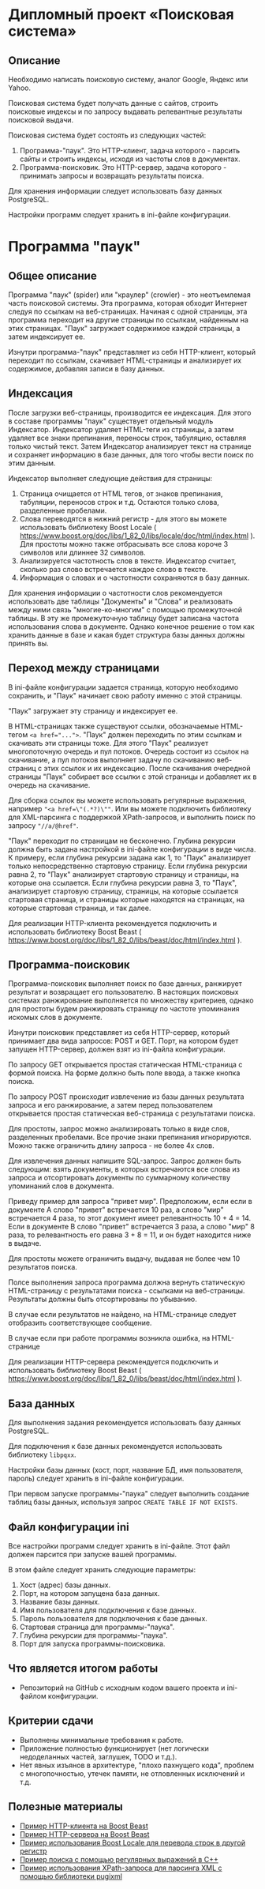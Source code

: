 # Дипломный проект «Поисковая система»

## Описание
Необходимо написать поисковую систему, аналог Google, Яндекс или Yahoo.

Поисковая система будет получать данные с сайтов, строить поисковые индексы и по запросу выдавать релевантные результаты поисковой выдачи.

Поисковая система будет состоять из следующих частей:
1. Программа-"паук". Это HTTP-клиент, задача которого - парсить сайты и строить индексы, исходя из частоты слов в документах.
2. Программа-поисковик. Это HTTP-сервер, задача которого - принимать запросы и возвращать результаты поиска.

Для хранения информации следует использовать базу данных PostgreSQL.

Настройки программ следует хранить в ini-файле конфигурации.

# Программа "паук"
## Общее описание
Программа "паук" (spider) или "краулер" (crowler) - это неотъемлемая часть поисковой системы. Эта программа, которая обходит Интернет следуя по ссылкам на веб-страницах. Начиная с одной страницы, эта программа переходит на другие страницы по ссылкам, найденным на этих страницах. "Паук" загружает содержимое каждой страницы, а затем индексирует ее.

Изнутри программа-"паук" представляет из себя HTTP-клиент, который переходит по ссылкам, скачивает HTML-страницы и анализирует их содержимое, добавляя записи в базу данных.

## Индексация
После загрузки веб-страницы, производится ее индексация. Для этого в составе программы "паук" существует отдельный модуль Индексатор. Индексатор удаляет HTML-теги из страницы, а затем удаляет все знаки препинания, переносы строк, табуляцию, оставляя только чистый текст. Затем Индексатор анализирует текст на странице и сохраняет информацию в базе данных, для того чтобы вести поиск по этим данным.

Индексатор выполняет следующие действия для страницы:
1. Страница очищается от HTML тегов, от знаков препинания, табуляции, переносов строк и т.д. Остаются только слова, разделенные пробелами.
2. Слова переводятся в нижний регистр - для этого вы можете использовать библиотеку Boost Locale ( https://www.boost.org/doc/libs/1_82_0/libs/locale/doc/html/index.html ). Для простоты можно также отбрасывать все слова короче 3 символов или длиннее 32 символов. 
3. Анализируется частотность слов в тексте. Индексатор считает, сколько раз слово встречается каждое слово в тексте.
4. Информация о словах и о частотности сохраняются в базу данных.

Для хранения информации о частотности слов рекомендуется использовать две таблицы "Документы" и "Слова" и реализовать между ними связь "многие-ко-многим" с помощью промежуточной таблицы. В эту же промежуточную таблицу будет записана частота использования слова в документе. Однако конечное решение о том как хранить данные в базе и какая будет структура базы данных должны принять вы.

## Переход между страницами
В ini-файле конфигурации задается страница, которую необходимо сохранить, и "Паук" начинает свою работу именно с этой страницы.

"Паук" загружает эту страницу и индексирует ее.

В HTML-страницах также существуют ссылки, обозначаемые HTML-тегом `<a href="...">`. "Паук" должен переходить по этим ссылкам и скачивать эти страницы тоже. Для этого "Паук" реализует многопоточную очередь и пул потоков. Очередь состоит из ссылок на скачивание, а пул потоков выполняет задачу по скачиванию веб-страниц с этих ссылок и их индексацию. После скачивания очередной страницы "Паук" собирает все ссылки с этой страницы и добавляет их в очередь на скачивание.

Для сборка ссылок вы можете использовать регулярные выражения, например `"<a href=\"(.*?)\""`. Или вы можете подключить библиотеку для XML-парсинга с поддержкой XPath-запросов, и выполнить поиск по запросу `"//a/@href"`.

"Паук" переходит по страницам не бесконечно. Глубина рекурсии должна быть задана настройкой в ini-файле конфигурации в виде числа. К примеру, если глубина рекурсии задана как 1, то "Паук" анализирует только непосредственно стартовую страницу. Если глубина рекурсии равна 2, то "Паук" анализирует стартовую страницу и страницы, на которые она ссылается. Если глубина рекурсии равна 3, то "Паук", анализирует стартовую страницу, страницы, на которые ссылается стартовая страница, и страницы которые находятся на страницах, на которые стартовая страница, и так далее.

Для реализации HTTP-клиента рекомендуется подключить и использовать библиотеку Boost Beast ( https://www.boost.org/doc/libs/1_82_0/libs/beast/doc/html/index.html ). 

## Программа-поисковик
Программа-поисковик выполняет поиск по базе данных, ранжирует результат и возвращает его пользователю. В настоящих поисковых системах ранжирование выполняется по множеству критериев, однако для простоты будем ранжировать страницу по частоте упоминания искомых слов в документе.

Изнутри поисковик представляет из себя HTTP-сервер, который принимает два вида запросов: POST и GET. Порт, на котором будет запущен HTTP-сервер, должен взят из ini-файла конфигурации.

По запросу GET открывается простая статическая HTML-страница с формой поиска. На форме должно быть поле ввода, а также кнопка поиска.

По запросу POST происходит извлечение из базы данных результата запроса и его ранжирование, а затем перед пользователем открывается простая статическая веб-страница с результатами поиска.

Для простоты, запрос можно анализировать только в виде слов, разделенных пробелами. Все прочие знаки препинания игнорируются. Можно также ограничить длину запроса - не более 4х слов. 

Для извлечения данных напишите SQL-запрос. Запрос должен быть следующим: взять документы, в которых встречаются все слова из запроса и отсортировать документы по суммарному количеству упоминаний слов в документа.

Приведу пример для запроса "привет мир". Предположим, если если в документе A слово "привет" встречается 10 раз, а слово "мир" встречается 4 раза, то этот документ имеет релевантность 10 + 4 = 14. Если в документе B слово "привет" встречается 3 раза, а слово "мир" 8 раза, то релевантность его равна 3 + 8 = 11, и он будет находится ниже в выдаче.

Для простоты можете ограничить выдачу, выдавая не более чем 10 результатов поиска.

Полсе выполнения запроса программа должна вернуть статическую HTML-страницу с результатами поиска - ссылками на веб-страницы. Результаты должны быть отсортированы по убыванию.

В случае если результатов не найдено, на HTML-странице следует отобразить соответствующее сообщение.

В случае если при работе программы возникла ошибка, на HTML-странице

Для реализации HTTP-сервера рекомендуется подключить и использовать библиотеку Boost Beast ( https://www.boost.org/doc/libs/1_82_0/libs/beast/doc/html/index.html ). 

## База данных
Для выполнения задания рекомендуется использовать базу данных PostgreSQL.

Для подключения к базе данных рекомендуется использовать библиотеку `libpqxx`.

Настройки базы данных (хост, порт, название БД, имя пользователя, пароль) следует хранить в ini-файле конфигурации.

При первом запуске программы-"паука" следует выполнить создание таблиц базы данных, используя запрос `CREATE TABLE IF NOT EXISTS`.

## Файл конфигурации ini
Все настройки программ следует хранить в ini-файле. Этот файл должен парсится при запуске вашей программы.

В этом файле следует хранить следующие параметры:
1. Хост (адрес) базы данных.
2. Порт, на котором запущена база данных.
3. Название базы данных.
4. Имя пользователя для подключения к базе данных.
5. Пароль пользователя для подключения к базе данных.
6. Стартовая страница для программы-"паука".
7. Глубина рекурсии для программы-"паука".
8. Порт для запуска программы-поисковика.

## Что является итогом работы
* Репозиторий на GitHub с исходным кодом вашего проекта и ini-файлом конфигурации.

## Критерии сдачи
* Выполнены минимальные требования к работе.
* Приложение полностью функционирует (нет логически недоделанных частей, заглушек, TODO и т.д.).
* Нет явных изъянов в архитектуре, "плохо пахнущего кода", проблем с многопочностью, утечек памяти, не отловленных исключений и т.д.

## Полезные материалы
* [Пример HTTP-клиента на Boost Beast](https://www.boost.org/doc/libs/1_82_0/libs/beast/doc/html/beast/quick_start/http_client.html)
* [Пример HTTP-сервера на Boost Beast](https://www.boost.org/doc/libs/1_82_0/libs/beast/examplez/http/server/small/http_server_small.cpp)
* [Пример использования Boost Locale для перевода строк в другой регистр](https://www.boost.org/doc/libs/1_82_0/libs/locale/doc/html/hello_8cpp-example.html)
* [Пример поиска с помощью регулярных выражений в C++](https://en.cppreference.com/w/cpp/regex)
* [Пример использования XPath-запроса для парсинга XML с помощью библиотеки pugixml](https://pugixml.org/docs/samples/xpath_query.cpp)
